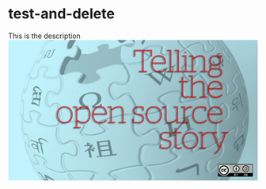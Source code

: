 # test-and-delete
This is the description
![hosted](https://github.com/bhagyasree2895/test-and-delete/blob/master/LIFE_jelly.png)
